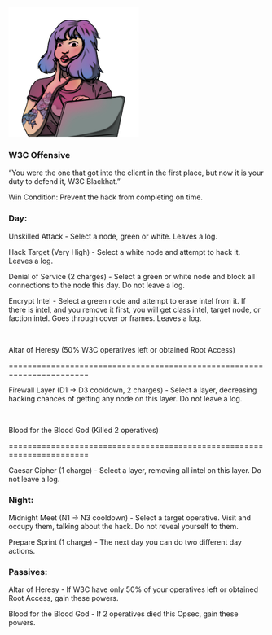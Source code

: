 ![w3cblackhat.png](Images/w3cblackhat.png)

### **W3C Offensive**

“You were the one that got into the client in the first place, but now it is your duty to defend it, W3C Blackhat.”

Win Condition: Prevent the hack from completing on time.

### **Day:**

Unskilled Attack - Select a node, green or white. Leaves a log.

Hack Target (Very High) - Select a white node and attempt to hack it. Leaves a log.

Denial of Service (2 charges) - Select a green or white node and block all connections to the node this day. Do not leave a log.

Encrypt Intel - Select a green node and attempt to erase intel from it. If there is intel, and you remove it first, you will get class intel, target node, or faction intel. Goes through cover or frames. Leaves a log.

<br>

Altar of Heresy (50% W3C operatives left or obtained Root Access)

=======================================================================

Firewall Layer (D1 -> D3 cooldown, 2 charges) - Select a layer, decreasing hacking chances of getting any node on this layer. Do not leave a log.

<br>

Blood for the Blood God (Killed 2 operatives)

=======================================================================

Caesar Cipher (1 charge) - Select a layer, removing all intel on this layer. Do not leave a log.

### **Night:**

Midnight Meet (N1 -> N3 cooldown) - Select a target operative. Visit and occupy them, talking about the hack. Do not reveal yourself to them.

Prepare Sprint (1 charge) - The next day you can do two different day actions.

### **Passives:**

Altar of Heresy - If W3C have only 50% of your operatives left or obtained Root Access, gain these powers.

Blood for the Blood God - If 2 operatives died this Opsec, gain these powers.